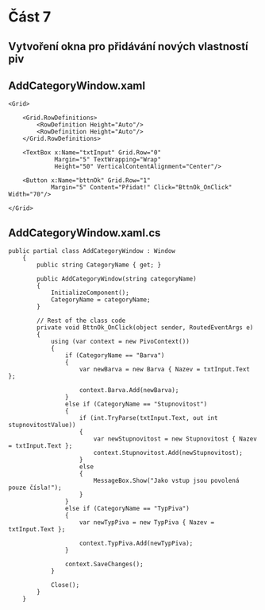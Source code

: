 # Část 7
## Vytvoření okna pro přidávání nových vlastností piv

## AddCategoryWindow.xaml

    <Grid>
        
        <Grid.RowDefinitions>
            <RowDefinition Height="Auto"/>
            <RowDefinition Height="Auto"/>
        </Grid.RowDefinitions>
        
        <TextBox x:Name="txtInput" Grid.Row="0" 
                 Margin="5" TextWrapping="Wrap" 
                 Height="50" VerticalContentAlignment="Center"/>
        
        <Button x:Name="bttnOk" Grid.Row="1" 
                Margin="5" Content="Přidat!" Click="BttnOk_OnClick" Width="70"/>

    </Grid>
    
## AddCategoryWindow.xaml.cs
    
    public partial class AddCategoryWindow : Window
        {
            public string CategoryName { get; }

            public AddCategoryWindow(string categoryName)
            {
                InitializeComponent();
                CategoryName = categoryName;
            }

            // Rest of the class code
            private void BttnOk_OnClick(object sender, RoutedEventArgs e)
            {
                using (var context = new PivoContext())
                {
                    if (CategoryName == "Barva")
                    {
                        var newBarva = new Barva { Nazev = txtInput.Text };

                        context.Barva.Add(newBarva);
                    }
                    else if (CategoryName == "Stupnovitost")
                    {
                        if (int.TryParse(txtInput.Text, out int stupnovitostValue))
                        {
                            var newStupnovitost = new Stupnovitost { Nazev = txtInput.Text };
                            context.Stupnovitost.Add(newStupnovitost);
                        }
                        else
                        {
                            MessageBox.Show("Jako vstup jsou povolená pouze čísla!");
                        }
                    }
                    else if (CategoryName == "TypPiva")
                    {
                        var newTypPiva = new TypPiva { Nazev = txtInput.Text };

                        context.TypPiva.Add(newTypPiva);
                    }

                    context.SaveChanges();
                }

                Close();
            }
        }
